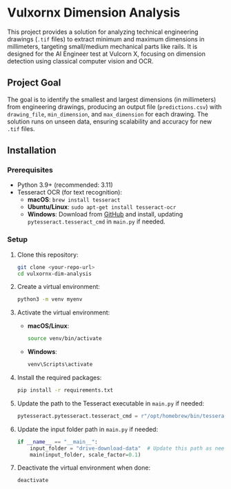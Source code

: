# Vulxornx Dimension Analysis

This project provides a solution for analyzing technical engineering drawings (`.tif` files) to extract minimum and maximum dimensions in millimeters, targeting small/medium mechanical parts like rails. It is designed for the AI Engineer test at Vulcorn X, focusing on dimension detection using classical computer vision and OCR.

## Project Goal

The goal is to identify the smallest and largest dimensions (in millimeters) from engineering drawings, producing an output file (`predictions.csv`) with `drawing_file`, `min_dimension`, and `max_dimension` for each drawing. The solution runs on unseen data, ensuring scalability and accuracy for new `.tif` files.

## Installation

### Prerequisites

-   Python 3.9+ (recommended: 3.11)
-   Tesseract OCR (for text recognition):
    -   **macOS**: `brew install tesseract`
    -   **Ubuntu/Linux**: `sudo apt-get install tesseract-ocr`
    -   **Windows**: Download from [GitHub](https://github.com/UB-Mannheim/tesseract/wiki) and install, updating `pytesseract.tesseract_cmd` in `main.py` if needed.

### Setup

1. Clone this repository:

    ```bash
    git clone <your-repo-url>
    cd vulxornx-dim-analysis
    ```

2. Create a virtual environment:

    ```bash
    python3 -m venv myenv
    ```

3. Activate the virtual environment:

    - **macOS/Linux**:
        ```bash
        source venv/bin/activate
        ```
    - **Windows**:
        ```bash
        venv\Scripts\activate
        ```

4. Install the required packages:

    ```bash
    pip install -r requirements.txt
    ```

5. Update the path to the Tesseract executable in `main.py` if needed:

    ```python
    pytesseract.pytesseract.tesseract_cmd = r"/opt/homebrew/bin/tesseract"
    ```

6. Update the input folder path in `main.py` if needed:

    ```python
    if __name__ == "__main__":
        input_folder = "drive-download-data"  # Update this path as needed
        main(input_folder, scale_factor=0.1)
    ```

7. Deactivate the virtual environment when done:
    ```bash
    deactivate
    ```
